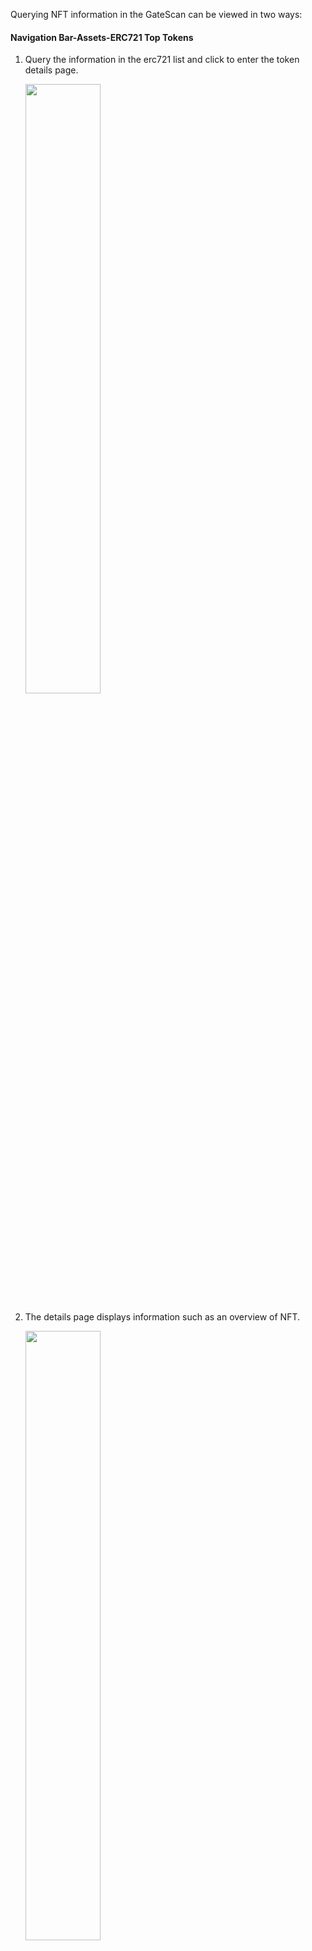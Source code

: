 
Querying NFT information in the GateScan can be viewed in two ways:

#### Navigation Bar-Assets-ERC721 Top Tokens

1. Query the information in the erc721 list and click to enter the token details page.

	<img src="../../images/gatescan1.png"  height=50% width=50%>
	
2. The details page displays information such as an overview of NFT.

	<img src="../../images/gatescan2.png"  height=50% width=50%>

3. The transfers, holder list and inventory of NFT are displayed at the bottom of the details page.

	<img src="../../images/gatescan3.png"  height=50% width=50%>

4. You can click the inventory module to query the token ID of this NFT.

	<img src="../../images/gatescan4.png"  height=50% width=50%>
	
#### Query by searching NFT address

1. After entering the address in the search box, click the query result.

	<img src="../../images/gatescan5.png"  height=50% width=50%>
	
2. After entering the contract details page, click "token Tracker" to enter the NFT details page.

	<img src="../../images/gatescan6.png"  height=50% width=50%>
	
3. The details page displays information such as an overview of NFT.

	<img src="../../images/gatescan2.png"  height=50% width=50%>

4. The transfers, holder list and inventory of NFT are displayed at the bottom of the details page.

	<img src="../../images/gatescan3.png"  height=50% width=50%>

5. You can click the inventory module to query the token ID of this NFT.

	<img src="../../images/gatescan4.png"  height=50% width=50%>
